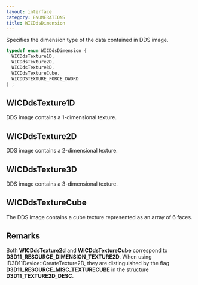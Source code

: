 ```yaml
---
layout: interface
category: ENUMERATIONS
title: WICDdsDimension
---
```


Specifies the dimension type of the data contained in DDS image.

```cpp
typedef enum WICDdsDimension {
  WICDdsTexture1D,
  WICDdsTexture2D,
  WICDdsTexture3D,
  WICDdsTextureCube,
  WICDDSTEXTURE_FORCE_DWORD
} ;
```

## WICDdsTexture1D

DDS image contains a 1-dimensional texture.

## WICDdsTexture2D

DDS image contains a 2-dimensional texture.

## WICDdsTexture3D

DDS image contains a 3-dimensional texture.

## WICDdsTextureCube

The DDS image contains a cube texture represented as an array of 6 faces.

## Remarks

Both **WICDdsTexture2d** and **WICDdsTextureCube** correspond to **D3D11_RESOURCE_DIMENSION_TEXTURE2D**.
When using ID3D11Device::CreateTexture2D, they are distinguished by the flag **D3D11_RESOURCE_MISC_TEXTURECUBE** in the structure **D3D11_TEXTURE2D_DESC**.
